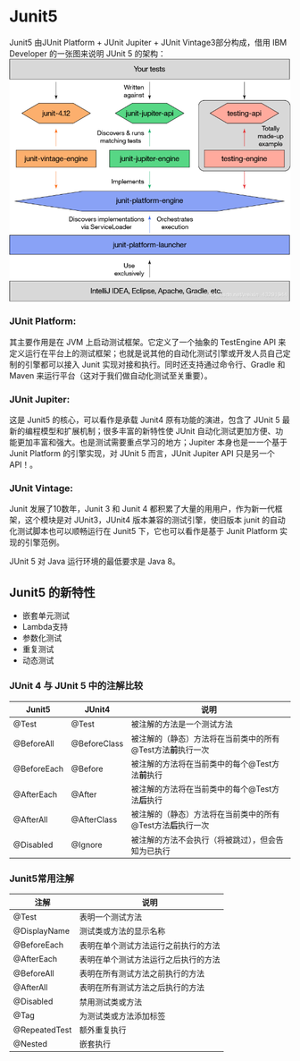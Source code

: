 # Junit5
Junit5 由JUnit Platform + JUnit Jupiter + JUnit Vintage3部分构成，借用 IBM Developer 的一张图来说明 JUnit 5 的架构：
![image](./image/junit5架构.jpg)

### JUnit Platform:
其主要作用是在 JVM 上启动测试框架。它定义了一个抽象的 TestEngine API 来定义运行在平台上的测试框架；也就是说其他的自动化测试引擎或开发人员⾃⼰定制的引擎都可以接入 Junit 实现对接和执行。同时还支持通过命令行、Gradle 和 Maven 来运行平台（这对于我们做自动化测试至关重要）。  
### JUnit Jupiter:
这是 Junit5 的核心，可以看作是承载 Junit4 原有功能的演进，包含了 JUnit 5 最新的编程模型和扩展机制；很多丰富的新特性使 JUnit ⾃动化测试更加方便、功能更加丰富和强大。也是测试需要重点学习的地方；Jupiter 本身也是⼀一个基于 Junit Platform 的引擎实现，对 JUnit 5 而言，JUnit Jupiter API 只是另一个 API！。
### JUnit Vintage:
Junit 发展了10数年，Junit 3 和 Junit 4 都积累了大量的⽤用户，作为新一代框 架，这个模块是对 JUnit3，JUnit4 版本兼容的测试引擎，使旧版本 junit 的⾃动化测试脚本也可以顺畅运行在 Junit5 下，它也可以看作是基于 Junit Platform 实现的引擎范例。

JUnit 5 对 Java 运行环境的最低要求是 Java 8。

## Junit5 的新特性
- 嵌套单元测试
- Lambda支持
- 参数化测试
- 重复测试
- 动态测试

### JUnit 4 与 JUnit 5 中的注解比较
|Junit5|JUnit4         |说明                 |
|-------|-------------|---------------------|
|@Test |@Test   |被注解的方法是一个测试方法 |
|@BeforeAll |@BeforeClass| 被注解的（静态）方法将在当前类中的所有@Test方法**前**执行一次 |
|@BeforeEach |@Before  | 被注解的方法将在当前类中的每个@Test方法**前**执行 |
|@AfterEach |@After| 被注解的方法将在当前类中的每个@Test方法**后**执行 |
|@AfterAll | @AfterClass| 被注解的（静态）方法将在当前类中的所有@Test方法**后**执行一次 |
|@Disabled | @Ignore| 被注解的方法不会执行（将被跳过），但会告知为已执行 |

### Junit5常用注解
|注解|说明|
|---|---|
|@Test|表明一个测试方法|
|@DisplayName|测试类或方法的显示名称|
|@BeforeEach|表明在单个测试方法运行之前执行的方法|
|@AfterEach|表明在单个测试方法运行之后执行的方法|
|@BeforeAll|表明在所有测试方法之前执行的方法|
|@AfterAll|表明在所有测试方法之后执行的方法|
|@Disabled|禁用测试类或方法|
|@Tag|为测试类或方法添加标签|
|@RepeatedTest|额外重复执行|
|@Nested|嵌套执行|